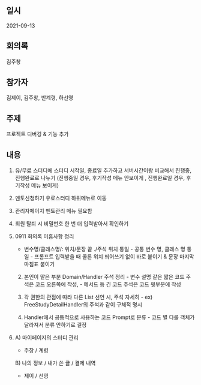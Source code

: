 ## 일시

2021-09-13

## 회의록

김주창

## 참가자

김제이, 김주창, 반계령, 하선영

## 주제

프로젝트 디버깅 & 기능 추가

## 내용

1. 유/무료 스터디에 스터디 시작일, 종료일 추가하고 서버시간이랑 비교해서 진행중, 진행완료로 나누기
   (진행중일 경우, 후기작성 메뉴 안보이게 , 진행완료일 경우, 후기작성 메뉴 보이게)

2. 멘토신청하기 유료스터디 하위메뉴로 이동

3. 관리자페이지 멘토관리 메뉴 필요함

4. 회원 탈퇴 시 비밀번호 한 번 더 입력받아서 확인하기

5. 0911 회의록 미흡사항 정리

   - 변수명/클래스명/: 위치/문장 끝 ./주석 위치 통일 - 공통 변수 명, 클래스 명 통일 - 프롬프트 입력받을 때 콜론 위치 띄어쓰기 없이 바로 붙이기 & 문장 마지막 마침표 붙이기

   2. 본인이 맡은 부분 Domain/Handler 주석 정리 - 변수 설명 같은 짧은 코드 주석은 코드 오른쪽에 작성, - 메서드 등 긴 코드 주석은 코드 윗부분에 작성

   3. 각 권한의 관점에 따라 다른 List 선언 시, 주석 자세히 - ex) FreeStudyDetailHandler의 주석과 같이 구체적 명시
   4. Handler에서 공통적으로 사용하는 코드 Prompt로 분류 - 코드 별 다룰 객체가 달라져서 분류 안하기로 결정

6. A) 마이페이지의 스터디 관리

   - 주창 / 계령

   B) 나의 정보 / 내가 쓴 글 / 결제 내역

   - 제이 / 선영
